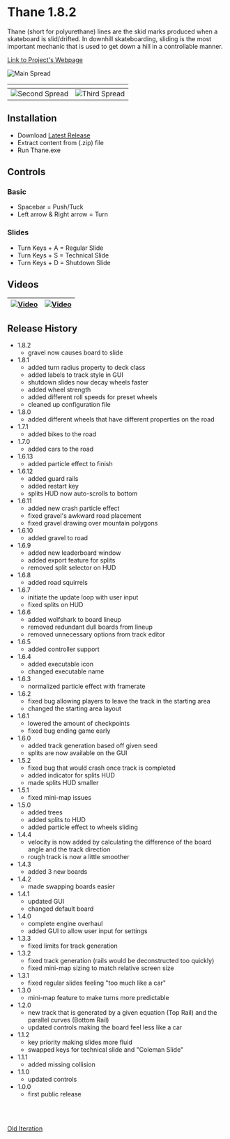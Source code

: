 # Thane 1.8.2                  
Thane (short for polyurethane) lines are the skid marks produced when a skateboard is slid/drifted. In downhill skateboarding, sliding is the most important mechanic that is used to get down a hill in a controllable manner.

[Link to Project's Webpage](https://www.williamlewww.com/mustard/)

![Main Spread](https://static1.squarespace.com/static/59da778fb078691435813db5/t/5b89f1f288251be5b11ab92b/1535767038387/Untitled.png?format=1500w)

<span>                     |  <span>
:-------------------------:|:-------------------------:
![Second Spread](https://static1.squarespace.com/static/59da778fb078691435813db5/t/5b89f24e575d1f42f2e997b7/1535767125369/b.png?format=750w)  |  ![Third Spread](https://static1.squarespace.com/static/59da778fb078691435813db5/t/5b89f25d88251be5b11abc6e/1535767136059/c.png?format=750w)

## Installation
- Download [Latest Release](https://github.com/WilliamLewww/Thane/releases)
- Extract content from (.zip) file
- Run Thane.exe

## Controls
### Basic
- Spacebar = Push/Tuck
- Left arrow & Right arrow = Turn

### Slides
- Turn Keys + A = Regular Slide
- Turn Keys + S = Technical Slide
- Turn Keys + D = Shutdown Slide

## Videos

| [![Video](https://img.youtube.com/vi/D287WBQES-M/maxresdefault.jpg)](https://www.youtube.com/watch?v=D287WBQES-M)  | [![Video](https://img.youtube.com/vi/vRrIBMhBG30/0.jpg)](https://www.youtube.com/watch?v=vRrIBMhBG30) |
| ------------- | ------------- |

## Release History
- 1.8.2
  - gravel now causes board to slide
- 1.8.1
  - added turn radius property to deck class
  - added labels to track style in GUI
  - shutdown slides now decay wheels faster
  - added wheel strength
  - added different roll speeds for preset wheels
  - cleaned up configuration file 
- 1.8.0
  - added different wheels that have different properties on the road
- 1.7.1
  - added bikes to the road
- 1.7.0
  - added cars to the road
- 1.6.13
  - added particle effect to finish
- 1.6.12
  - added guard rails
  - added restart key
  - splits HUD now auto-scrolls to bottom
- 1.6.11
  - added new crash particle effect
  - fixed gravel's awkward road placement
  - fixed gravel drawing over mountain polygons
- 1.6.10
  - added gravel to road
- 1.6.9
  - added new leaderboard window
  - added export feature for splits
  - removed split selector on HUD
- 1.6.8
  - added road squirrels
- 1.6.7
  - initiate the update loop with user input
  - fixed splits on HUD
- 1.6.6
  - added wolfshark to board lineup
  - removed redundant dull boards from lineup
  - removed unnecessary options from track editor
- 1.6.5
  - added controller support
- 1.6.4
  - added executable icon
  - changed executable name
- 1.6.3
  - normalized particle effect with framerate
- 1.6.2
  - fixed bug allowing players to leave the track in the starting area
  - changed the starting area layout
- 1.6.1
  - lowered the amount of checkpoints
  - fixed bug ending game early
- 1.6.0
  - added track generation based off given seed
  - splits are now available on the GUI
- 1.5.2
  - fixed bug that would crash once track is completed
  - added indicator for splits HUD
  - made splits HUD smaller
- 1.5.1
  - fixed mini-map issues
- 1.5.0
  - added trees
  - added splits to HUD
  - added particle effect to wheels sliding
- 1.4.4
  - velocity is now added by calculating the difference of the board angle and the track direction
  - rough track is now a little smoother
- 1.4.3
  - added 3 new boards
- 1.4.2
  - made swapping boards easier
- 1.4.1
  - updated GUI
  - changed default board
- 1.4.0
  - complete engine overhaul
  - added GUI to allow user input for settings
- 1.3.3
  - fixed limits for track generation
- 1.3.2
  - fixed track generation (rails would be deconstructed too quickly)
  - fixed mini-map sizing to match relative screen size
- 1.3.1
  - fixed regular slides feeling "too much like a car"
- 1.3.0
  - mini-map feature to make turns more predictable
- 1.2.0
  - new track that is generated by a given equation (Top Rail) and the parallel curves (Bottom Rail)
  - updated controls making the board feel less like a car
- 1.1.2
  - key priority making slides more fluid
  - swapped keys for technical slide and "Coleman Slide"
- 1.1.1
  - added missing collision
- 1.1.0
  - updated controls
- 1.0.0
  - first public release
  
<br><br>

[Old Iteration](https://github.com/WilliamLewww/Hotdog)
